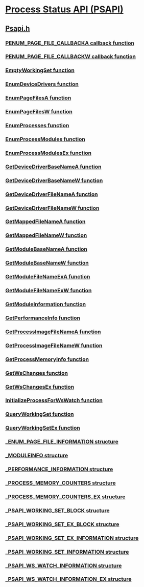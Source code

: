 # [Process Status API (PSAPI)](../_psapi/index.md)
## [Psapi.h](index.md)
### [PENUM_PAGE_FILE_CALLBACKA callback function](../psapi/nc-psapi-penum_page_file_callbacka.md)
### [PENUM_PAGE_FILE_CALLBACKW callback function](../psapi/nc-psapi-penum_page_file_callbackw.md)
### [EmptyWorkingSet function](../psapi/nf-psapi-emptyworkingset.md)
### [EnumDeviceDrivers function](../psapi/nf-psapi-enumdevicedrivers.md)
### [EnumPageFilesA function](../psapi/nf-psapi-enumpagefilesa.md)
### [EnumPageFilesW function](../psapi/nf-psapi-enumpagefilesw.md)
### [EnumProcesses function](../psapi/nf-psapi-enumprocesses.md)
### [EnumProcessModules function](../psapi/nf-psapi-enumprocessmodules.md)
### [EnumProcessModulesEx function](../psapi/nf-psapi-enumprocessmodulesex.md)
### [GetDeviceDriverBaseNameA function](../psapi/nf-psapi-getdevicedriverbasenamea.md)
### [GetDeviceDriverBaseNameW function](../psapi/nf-psapi-getdevicedriverbasenamew.md)
### [GetDeviceDriverFileNameA function](../psapi/nf-psapi-getdevicedriverfilenamea.md)
### [GetDeviceDriverFileNameW function](../psapi/nf-psapi-getdevicedriverfilenamew.md)
### [GetMappedFileNameA function](../psapi/nf-psapi-getmappedfilenamea.md)
### [GetMappedFileNameW function](../psapi/nf-psapi-getmappedfilenamew.md)
### [GetModuleBaseNameA function](../psapi/nf-psapi-getmodulebasenamea.md)
### [GetModuleBaseNameW function](../psapi/nf-psapi-getmodulebasenamew.md)
### [GetModuleFileNameExA function](../psapi/nf-psapi-getmodulefilenameexa.md)
### [GetModuleFileNameExW function](../psapi/nf-psapi-getmodulefilenameexw.md)
### [GetModuleInformation function](../psapi/nf-psapi-getmoduleinformation.md)
### [GetPerformanceInfo function](../psapi/nf-psapi-getperformanceinfo.md)
### [GetProcessImageFileNameA function](../psapi/nf-psapi-getprocessimagefilenamea.md)
### [GetProcessImageFileNameW function](../psapi/nf-psapi-getprocessimagefilenamew.md)
### [GetProcessMemoryInfo function](../psapi/nf-psapi-getprocessmemoryinfo.md)
### [GetWsChanges function](../psapi/nf-psapi-getwschanges.md)
### [GetWsChangesEx function](../psapi/nf-psapi-getwschangesex.md)
### [InitializeProcessForWsWatch function](../psapi/nf-psapi-initializeprocessforwswatch.md)
### [QueryWorkingSet function](../psapi/nf-psapi-queryworkingset.md)
### [QueryWorkingSetEx function](../psapi/nf-psapi-queryworkingsetex.md)
### [_ENUM_PAGE_FILE_INFORMATION structure](../psapi/ns-psapi-_enum_page_file_information.md)
### [_MODULEINFO structure](../psapi/ns-psapi-_moduleinfo.md)
### [_PERFORMANCE_INFORMATION structure](../psapi/ns-psapi-_performance_information.md)
### [_PROCESS_MEMORY_COUNTERS structure](../psapi/ns-psapi-_process_memory_counters.md)
### [_PROCESS_MEMORY_COUNTERS_EX structure](../psapi/ns-psapi-_process_memory_counters_ex.md)
### [_PSAPI_WORKING_SET_BLOCK structure](../psapi/ns-psapi-_psapi_working_set_block.md)
### [_PSAPI_WORKING_SET_EX_BLOCK structure](../psapi/ns-psapi-_psapi_working_set_ex_block.md)
### [_PSAPI_WORKING_SET_EX_INFORMATION structure](../psapi/ns-psapi-_psapi_working_set_ex_information.md)
### [_PSAPI_WORKING_SET_INFORMATION structure](../psapi/ns-psapi-_psapi_working_set_information.md)
### [_PSAPI_WS_WATCH_INFORMATION structure](../psapi/ns-psapi-_psapi_ws_watch_information.md)
### [_PSAPI_WS_WATCH_INFORMATION_EX structure](../psapi/ns-psapi-_psapi_ws_watch_information_ex.md)
